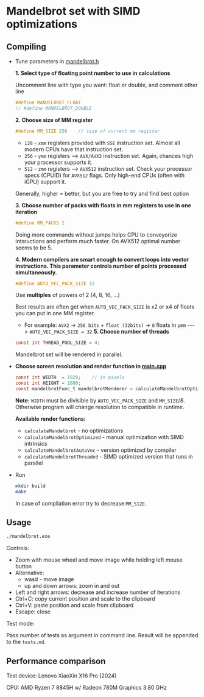 # Mandelbrot set with SIMD optimizations

## Compiling

+ Tune parameters in [mandelbrot.h](include/mandelbrot.h)

    **1. Select type of floating point number to use in calculations**

    Uncomment line with type you want: float or double, and comment other line

    ```c
    #define MANDELBROT_FLOAT
    // #define MANDELBROT_DOUBLE
    ```

    **2. Choose size of MM register**

    ```c
    #define MM_SIZE 256    // size of current mm register
    ```

    + `128` - `xmm` registers provided with `SSE` instruction set. Almost all modern CPUs have that instruction set.
    + `256` - `ymm` registers --> `AVX/AVX2` instruction set. Again, chances high your processor supports it.
    + `512` - `zmm` registers --> `AVX512` instruction set. Check your processor specs (CPUID) for `AVX512` flags. Only high-end CPUs (often with iGPU) support it.

    Generally, higher = better, but you are free to try and find best option

    **3. Choose number of packs with floats in mm registers to use in one iteration**

    ```c
    #define MM_PACKS 2
    ```

    Doing more commands without jumps helps CPU to conveyorize intsructions and perform much faster. On AVX512 optimal number seems to be 5.

    **4. Modern compilers are smart enough to convert loops into vector instructions. This parameter controls number of points processed simultaneously.**

    ```c
    #define AUTO_VEC_PACK_SIZE 32
    ```

    Use __multiples__ of powers of 2 (4, 8, 16, ...)  

    Best results are often get when `AUTO_VEC_PACK_SIZE` is x2 or x4 of floats you can put in one MM register.

    + For example: `AVX2` -> `256 bits` + `float (32bits)` -> `8` floats in `ymm` ---> `AUTO_VEC_PACK_SIZE = 32`
    **5. Choose number of threads**

    ```c
    const int THREAD_POOL_SIZE = 4;
    ```

    Mandelbrot set will be rendered in parallel.

+ **Choose screen resolution and render function in [main.cpp](src/main.cpp)**

    ```c
    const int WIDTH  = 1920;    // in pixels
    const int HEIGHT = 1080;
    const mandelbrotFunc_t mandelbrotRenderer = calculateMandelbrotOptimized;
    ```

    **Note:** `WIDTH` must be divisible by `AUTO_VEC_PACK_SIZE` and `MM_SIZE`/8. Otherwise program will change resolution to compatible in runtime.

    **Available render functions:**
  + `calculateMandelbrot` - no optimizations
  + `calculateMandelbrotOptimized` - manual optimization with SIMD intrinsics
  + `calculateMandelbrotAutoVec` - version optimized by compiler
  + `calculateMandelbrotThreaded` - SIMD optimized version that runs in parallel

+ Run

    ```bash
    mkdir build
    make
    ```

    In case of compilation error try to decrease `MM_SIZE`.

## Usage

```bash
./mandelbrot.exe
```

Controls:

+ Zoom with mouse wheel and move image while holding left mouse button
+ Alternative:
  + wasd - move image
  + up and down arrows: zoom in and out
+ Left and right arrows: decrease and increase number of iterations
+ Ctrl+C: copy current position and scale to the clipboard
+ Ctrl+V: paste position and scale from clipboard
+ Escape: close

Test mode:

Pass number of tests as argument in command line. Result will be appended to the `tests.md`.

## Performance comparison

Test device: Lenovo XiaoXin X16 Pro (2024)

CPU: AMD Ryzen 7 8845H w/ Radeon 780M Graphics   3.80 GHz
